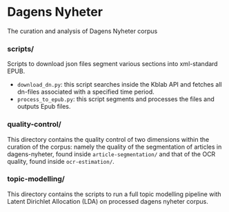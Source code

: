 # Dagens Nyheter

The curation and analysis of Dagens Nyheter corpus

### scripts/ 

Scripts to download json files segment various sections into xml-standard EPUB.

* `download_dn.py`: this script searches inside the Kblab API and fetches all dn-files associated with a specified time period.
* `process_to_epub.py`: this script segments and processes the files and outputs Epub files.

### quality-control/ 

This directory contains the quality control of two dimensions within the curation of the corpus: namely the quality of the segmentation of articles in dagens-nyheter, found inside `article-segmentation/` and that of the OCR quality, found inside `ocr-estimation/`.

### topic-modelling/

This directory contains the scripts to run a full topic modelling pipeline with Latent Dirichlet Allocation (LDA) on processed dagens nyheter corpus.

